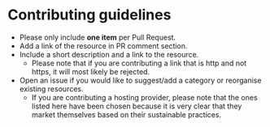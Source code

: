 # Contributing guidelines

- Please only include **one item** per Pull Request.
- Add a link of the resource in PR comment section.
- Include a short description and a link to the resource.
    - Please note that if you are contributing a link that is http and not https, it will most likely be rejected.
- Open an issue if you would like to suggest/add a category or reorganise existing resources.
    - If you are contributing a hosting provider, please note that the ones listed here have been chosen because it is very clear that they market themselves based on their sustainable practices.